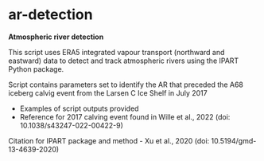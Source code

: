 # ar-detection

**Atmospheric river detection**

This script uses ERA5 integrated vapour transport (northward and eastward) data to detect and track atmospheric rivers using the IPART Python package.

Script contains parameters set to identify the AR that preceded the A68 iceberg calvig event from the Larsen C Ice Shelf in July 2017
- Examples of script outputs provided
- Reference for 2017 calving event found in Wille et al., 2022 (doi: 10.1038/s43247-022-00422-9)

Citation for IPART package and method - Xu et al., 2020 (doi: 10.5194/gmd-13-4639-2020)
